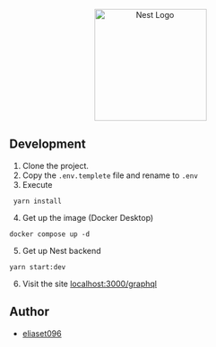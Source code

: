 <p align="center">
  <a href="http://nestjs.com/" target="blank"><img src="https://nestjs.com/img/logo-small.svg" width="200" alt="Nest Logo" /></a>
</p>



## Development

1. Clone the project.
2. Copy the ```.env.templete``` file and rename to ```.env```
3. Execute 
```
 yarn install
```
4. Get up the image (Docker Desktop)
```
docker compose up -d
```
5. Get up Nest backend
```
yarn start:dev
```
6. Visit the site 
[localhost:3000/graphql](http://localhost:3000/graphql)





## Author

- [eliaset096](https://github.com/eliaset096)

